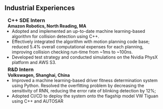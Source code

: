 ## Industrial Experiences

<h3 style="margin:0 10px 0;">C++ SDE Intern</h3>
<h4 style="margin:0 10px 0;">Amazon Robotics, North Reading, MA</h4>

<ul style="margin:0 0 5px;">
  <li><autocolor>Adopted and implemented an up-to-date machine learning-based algorithm for collision detection using C++.</autocolor></li>
  <li><autocolor>Effectively integrated the algorithm with motion planning code base; reduced 5.4% overall computational expenses for each planning, improving collision checking run-time from ~1ms to ~100ns. </autocolor></li>
  <li><autocolor>Developed test strategy and conducted simulations on the Nvidia PhysX platform and AWS S3.</autocolor></li>
</ul>


<h3 style="margin:0 10px 0;">R&D Intern</h3>
<h4 style="margin:0 10px 0;">Volkswagen, Shanghai, China</h4>

<ul style="margin:0 0 20px;">
  <li><autocolor>Improved a machine learning-based driver fitness determination system using Python. Resolved the overfitting problem by decreasing the sensitivity of RNN, reducing the error rate of blinking detection by 12%; </autocolor></li>
  <li><autocolor>Adopted CI/CD to deploy the system onto the flagship model VW Tiguan using C++ and AUTOSAR</autocolor></li>
</ul>